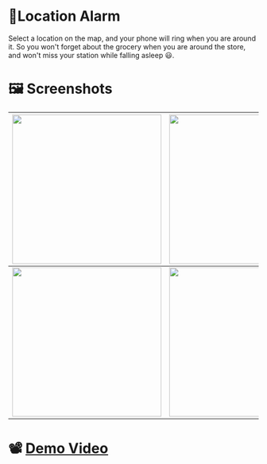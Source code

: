# 📍Location Alarm

Select a location on the map, and your phone will ring when you are around it.
So you won't forget about the grocery when you are around the store, and won't miss your station while falling asleep 😃.

# 🖼️ Screenshots

| <img src="https://i.imgur.com/ZdQHuEi.png" width="300"> | <img src="https://i.imgur.com/G9fAPkV.png" width="300"> |
| ------------------------------------------------------- | ------------------------------------------------------- |
| <img src="https://i.imgur.com/2EAMEv9.png" width="300"> | <img src="https://i.imgur.com/P5hMqL6.png" width="300"> |

# 📽️ [Demo Video](https://youtu.be/ojEqkUn_B8A)
